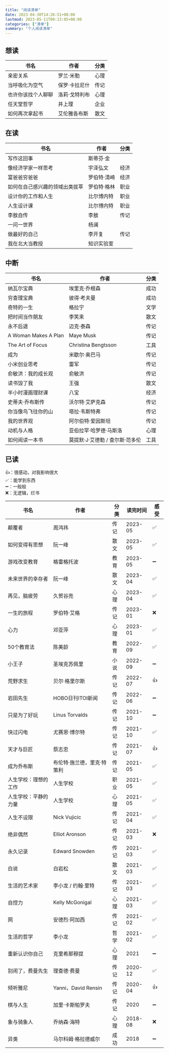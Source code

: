 ```yaml
---
title: "阅读清单"
date: 2023-04-30T14:26:51+08:00
lastmod: 2023-05-11T09:13:05+08:00
categories: ["清单"]
summary: "个人阅读清单"
---
```


## 想读

| 书名               | 作者          | 分类 |
| ------------------ | ------------- | ---- |
| 亲密关系           | 罗兰·米勒     | 心理 |
| 当呼吸化为空气     | 保罗·卡拉尼什 | 传记 |
| 也许你该找个人聊聊 | 洛莉·戈特利布 | 心理 |
| 任天堂哲学         | 井上理        | 企业 |
| 如何再次拿起书     | 艾伦雅各布斯  | 散文 | 

## 在读

| 书名                           | 作者        | 分类 |
| ------------------------------ | ----------- | ---- |
| 写作这回事                     | 斯蒂芬·金   |      |
| 像经济学家一样思考             | 宇泽弘文    | 经济 |
| 富爸爸穷爸爸                   | 罗伯特·清崎 | 经济 |
| 如何在自己感兴趣的领域出类拔萃 | 罗伯特·格林 | 职业 |
| 设计你的工作和人生             | 比尔博内特  | 职业 |
| 人生设计课                     | 比尔博内特  | 职业 |
| 李敖自传                       | 李敖        | 传记 |
| 一问一世界                     | 杨澜        |      |
| 做最好的自己                   | 李开复      | 传记 |
| 我在北大当教授                 | 知识实验室  |      |

## 中断

| 书名                 | 作者                            | 分类 |
| -------------------- | ------------------------------- | ---- |
| 纳瓦尔宝典           | 埃里克·乔根森                   | 成功 |
| 穷查理宝典           | 彼得·考夫曼                     | 成功 |
| 奇特的一生           | 格拉宁                          | 文学 |
| 把时间当作朋友       | 李笑来                          | 散文 |
| 永不后退             | 迈克·泰森                       | 传记 |
| A Woman Makes A Plan | Maye Musk                       | 传记 |
| The Art of Focus     | Christina Bengtsson             | 工具 | 
| 成为                 | 米歇尔·奥巴马                   | 传记 |
| 小米创业思考         | 雷军                            | 传记 |
| 俞敏洪：我的成长观   | 俞敏洪                          | 传记 |
| 读书毁了我           | 王强                            | 散文 |
| 半小时漫画理财课     | 八宝                            | 经济 |
| 史蒂夫·乔布斯传      | 沃尔特·艾萨克森                 | 传记 |
| 你当像鸟飞往你的山   | 塔拉·韦斯特弗                   | 传记 |
| 我的世界观           | 阿尔伯特·爱因斯坦               | 传记 |
| 动机与人格           | 亚伯拉罕·哈罗德·马斯洛          | 心理 |
| 如何阅读一本书       | 莫提默·J·艾德勒 / 查尔斯·范多伦 | 工具 |

## 已读

👍：很感动，对我影响很大  
✅：能学到东西  
➖：一般般  
❌：无逻辑，烂书

| 书名                 | 作者                       | 分类 | 读完时间 | 感受 |
| -------------------- | -------------------------- | ---- | -------- | ---- |
| 颠覆者               | 周鸿祎                     | 传记 | 2023-05  | ✅   | 
| 如何变得有思想       | 阮一峰                     | 散文 | 2023-05  | ✅   |
| 游戏改变教育         | 格雷格托波                 | 教育 | 2023-05  | ➖   |
| 未来世界的幸存者     | 阮一峰                     | 散文 | 2023-04  | ✅   |
| 再见，脑疲劳         | 久贺谷亮                   | 心理 | 2023-04  | ✅   |
| 一生的旅程           | 罗伯特·艾格                | 传记 | 2023-01  | ❌   |
| 心力                 | 邓亚萍                     | 心理 | 2023-01  | ✅   |
| 50个教育法           | 陈美龄                     | 教育 | 2022-09  | ✅   |
| 小王子               | 圣埃克苏佩里               | 小说 | 2022-09  | ➖   |
| 荒野求生             | 贝尔·格里尔斯              | 传记 | 2022-07  | 👍   |
| 岩田先生             | HOBO日刊ITOI新闻           | 传记 | 2022-06  | ➖   |
| 只是为了好玩         | Linus Torvalds             | 传记 | 2021-10  | ➖   |
| 快过闪电             | 尤赛恩·博尔特              | 传记 | 2021-10  | ✅   |
| 天才与巨匠           | 蔡志忠                     | 传记 | 2021-07  | 👍   |
| 成为乔布斯           | 布伦特·施兰德，里克·特策利 | 传记 | 2021-05  | ✅   |
| 人生学校：理想的工作 | 人生学校                   | 职业 | 2021-05  | ✅   |
| 人生学校：平静的力量 | 人生学校                   | 心理 | 2021-05  | ✅   |
| 人生不设限           | Nick Vujicic               | 传记 | 2021-04  | ✅   |
| 绝非偶然             | Elliot Aronson             | 传记 | 2021-03  | ❌   |
| 永久记录             | Edward Snowden             | 传记 | 2021-03  | ✅   |
| 白说                 | 白岩松                     | 散文 | 2021-03  | ✅   |
| 生活的艺术家         | 李小龙 / 约翰·里特         | 传记 | 2021-03  | ✅   |
| 自控力               | Kelly McGonigal            | 心理 | 2021-03  | ✅   |
| 网                   | 安德烈·阿加西              | 传记 | 2021-02  | ✅   |
| 生活的哲学           | 李小龙                     | 哲学 | 2021-02  | ✅   |
| 重新认识你自己       | 克里希那穆提               | 心理 | 2021     | ➖   |
| 别闹了，费曼先生     | 理查德·费曼                | 传记 | 2020-12  | ✅   |
| 倾听雅尼             | Yanni，David Rensin        | 传记 | 2020-04  | 👍   |
| 棋与人生             | 加里·卡斯帕罗夫            | 传记 | 2020     | ➖   |
| 象与骑象人           | 乔纳森·海特                | 心理 | 2018-08  | ❌   |
| 异类                 | 马尔科姆·格拉德威尔        | 成功 | 2018     | ➖   |
